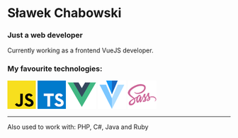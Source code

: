 # Sławek Chabowski

### Just a web developer

Currently working as a frontend VueJS developer.

### My favourite technologies:

[![Javascript](./resources/images/javascript.png)](https://www.javascript.com/ "Javascript")
[![Typescript](./resources/images/typescript.png)](https://www.typescriptlang.org/ "Typescript")
[![VueJS](./resources/images/vuejs.png)](https://vuejs.org/ "VueJS")
[![Vuetify](./resources/images/vuetify.png)](https://vuetifyjs.com, "Vuetify")
[![Sass](./resources/images/sass.png)](https://sass-lang.com/ "Sass (SCSS)")

---

Also used to work with: PHP, C#, Java and Ruby
